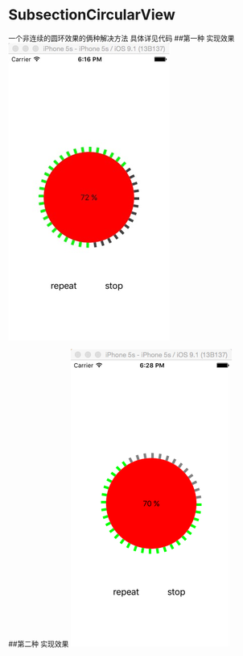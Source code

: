 # SubsectionCircularView
一个非连续的圆环效果的俩种解决方法 具体详见代码
##第一种 实现效果
![SubsectionCircularView icon](https://github.com/honzon-0/SubsectionCircularView/blob/master/source/SubsectionCircularView.jpg)

##第二种 实现效果
![ShaperCircularView icon](https://github.com/honzon-0/SubsectionCircularView/blob/master/source/ShaperCircularView.png)
